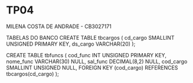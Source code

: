 # TP04
MILENA COSTA DE ANDRADE - CB3027171

TABELAS DO BANCO
CREATE TABLE tbcargos (
  cd_cargo SMALLINT UNSIGNED PRIMARY KEY,
  ds_cargo VARCHAR(20)
);

CREATE TABLE tbfuncs (
  cod_func INT UNSIGNED PRIMARY KEY,
  nome_func VARCHAR(30) NULL,
  sal_func DECIMAL(8,2) NULL,
  cod_cargo SMALLINT UNSIGNED NULL,
  FOREIGN KEY (cod_cargo) REFERENCES tbcargos(cd_cargo)
);